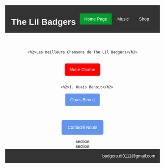 
<html>
<head>
    <title>Les meilleurs Chansons de The Lil Badgers</title>
    <style>
        body {
            font-family: sans-serif;
            padding-top: 20px;
            text-align: center;
            font-family : 'Varela', sans-serif;
        }
        img {
            border: solid 5px black;
            width: 50px;
            text-align: left;
        }
        #Ouais {
            background-color: cornflowerblue;
            border-radius: 3px;
            color: white;
            padding: 12px 16px; 
            text-decoration: none;
            display: inline-block;
        }
        #Contact {
            background-color: cornflowerblue;
            border-radius: 5px;
            color: white;
            padding: 16px 20px;
            text-decoration: none;
            display: inline-block;
        }
        #Youtube {
            background-color: red;
            border-radius: 5px;
            color: white;
            padding: 12px 16px;
            text-decoration: none;
            display: inline-block;
        }   
        h2 {
            color: white;
            background-color: black;
        }   
        img {
            background-color: black;
        }
        header {
            background-color: #333333;
            color: white;
            text-align: left;
            padding: 0 20px;
        }
        footer {
            background-color: #333333;
            text-align: right;
            color: white;
            padding: 15px 15px;
        }
        header {
            display: flex;
            justify-content: space-between;
            align-items: center;
        }
        header ul {
            margin: 0;
            padding: 0;
            list-style: none;
        }
        header ul li {
            display: inline-block;
            padding: 10px 15px;
            cursor: pointer;
        }
        .active {
            background-color: #009E2D;
        }
    </style>
</head>

<body>

<header>
    <h1>The Lil Badgers</h1>
    <ul>
        <li class="active">Home Page</li>
        <li>Music</li>
        <li>Shop</li>
</ul>
</header>

    <h2>Les meilleurs Chansons de The Lil Badgers</h2>
<br>
<a id="Youtube" href="https://www.youtube.com/channel/UC3BL0HSuUxMQ6J6hEFJ3WmA">Notre Chaîne</a>
<br><br>

        <h2>1. Ouais Benoit</h2>

<a id="Ouais" href="https://www.youtube.com/watch?v=ygPJEAzxdmc">Ouais Benoit</a>
<br><br><br>

<a id="Contact" href="https://mail.google.com/mail/u/0/?tab=rm&ogbl#inbox/KtbxLwgpqfSKzzxfbrkLKmwkDMnRMpxckg?compose=GTvVlcRwQZjthJpzNRmbfzcwhqDQkKjlFfRBPbxNVSrpwWwsszmWWVspWnRksLsrjFBFWtnCqnVKp">Contacté Nous!</a>

<section>section</section>
<section>section</section>
<footer>
    badgers.dl0111@gmail.com
    <meta name="copyright" content="The Lil Badgers">
</footer>

</body>

</html>
